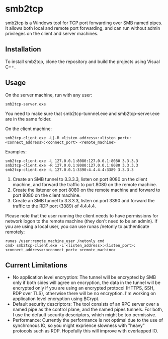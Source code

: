 # smb2tcp
smb2tcp is a Windows tool for TCP port forwarding over SMB named pipes. It allows both local and remote port forwarding, and can run without admin privileges on the client and server machines.
## Installation
To install smb2tcp, clone the repository and build the projects using Visual C++.
## Usage
On the server machine, run with any user:
```
smb2tcp-server.exe
```
You need to make sure that smb2tcp-tunnnel.exe and smb2tcp-server.exe are in the same folder.

On the client machine:
```
smb2tcp-client.exe -L|-R <listen_address>:<listen_port>:<connect_address>:<connect_port> <remote_machine>
```
Examples:
```
smb2tcp-client.exe -L 127.0.0.1:8080:127.0.0.1:8080 3.3.3.3
smb2tcp-client.exe -R 127.0.0.1:8080:127.0.0.1:8080 3.3.3.3
smb2tcp-client.exe -L 127.0.0.1:3390:4.4.4.4:3389 3.3.3.3
```
1. Create an SMB tunnel to 3.3.3.3, listen on port 8080 on the client machine, and forward the traffic to port 8080 on the remote machine.
2. Create the listener on port 8080 on the remote machine and forward to port 8080 on the client machine.
3. Create an SMB tunnel to 3.3.3.3, listen on port 3390 and forward the traffic to the RDP port (3389) of 4.4.4.4.

Please note that the user running the client needs to have permissions for network logon to the remote machine (they don't need to be an admin). If you are using a local user, you can use runas /netonly to authenticate remotely:
```
runas /user:remote_machine_user /netonly cmd
cmd> smb2tcp-client.exe -L <listen_address>:<listen_port>:<connect_address>:<connect_port> <remote_machine>
```
## Current Limitations
- No application level encryption: The tunnel will be encrypted by SMB only if both sides will agree on encryption, the data in the tunnel will be encrypted only if you are using an encrypted protocol (HTTPS, SSH, RDP over TLS), otherwise there will be no encryption. I'm working on application level encryption using BCrypt.
- Default security descriptors: The tool consists of an RPC server over a named pipe as the control plane, and the named pipes tunnels. For both, I use the default security descriptors, which might be too permissive.
- Performance: Currently the performance is not optimal due to the use of synchronous IO, so you might exprience slowness with "heavy" protocols such as RDP. Hopefully this will improve with overlapped IO.
